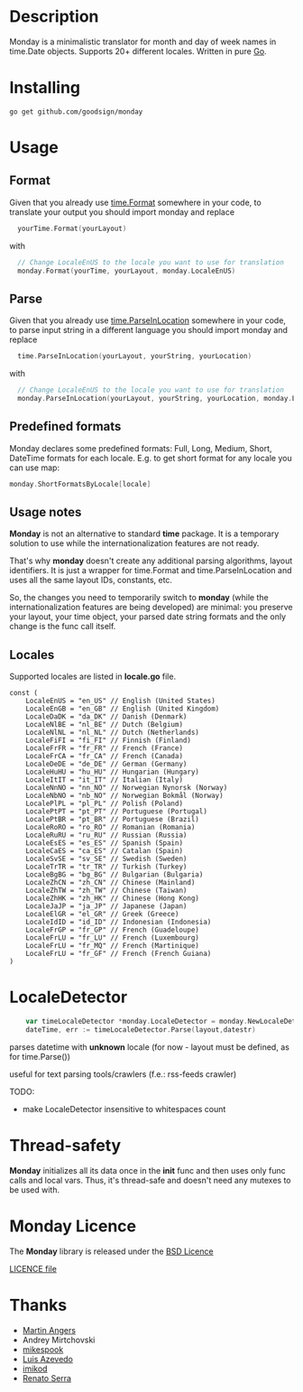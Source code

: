 Description
====

Monday is a minimalistic translator for month and day of week names in time.Date objects. Supports 20+ different locales.
Written in pure [Go](http://golang.org).

Installing
====

```
go get github.com/goodsign/monday
```

Usage
====

Format
---------------------

Given that you already use [time.Format](http://golang.org/pkg/time/#Time.Format) somewhere in your code,
to translate your output you should import monday and replace

```go
  yourTime.Format(yourLayout)
```

with

```go
  // Change LocaleEnUS to the locale you want to use for translation
  monday.Format(yourTime, yourLayout, monday.LocaleEnUS) 
```

Parse
---------------------

Given that you already use [time.ParseInLocation](http://golang.org/pkg/time/#ParseInLocation) somewhere in your code,
to parse input string in a different language you should import monday and replace

```go
  time.ParseInLocation(yourLayout, yourString, yourLocation)
```

with

```go
  // Change LocaleEnUS to the locale you want to use for translation
  monday.ParseInLocation(yourLayout, yourString, yourLocation, monday.LocaleEnUS) 
```

Predefined formats
---------------------

Monday declares some predefined formats: Full, Long, Medium, Short, DateTime formats for each locale. E.g. to get
short format for any locale you can use map:

```go
monday.ShortFormatsByLocale[locale]
```

Usage notes
-----------

**Monday** is not an alternative to standard **time** package. It is a temporary solution to use while
the internationalization features are not ready.

That's why **monday** doesn't create any additional parsing algorithms, layout identifiers. It is just
a wrapper for time.Format and time.ParseInLocation and uses all the same layout IDs, constants, etc.

So, the changes you need to temporarily switch to **monday** (while the internationalization features are being developed)
are minimal: you preserve your layout, your time object, your parsed date string formats and the only change is
the func call itself.

Locales
----

Supported locales are listed in **locale.go** file.

```
const (
    LocaleEnUS = "en_US" // English (United States)
    LocaleEnGB = "en_GB" // English (United Kingdom)
    LocaleDaDK = "da_DK" // Danish (Denmark)
    LocaleNlBE = "nl_BE" // Dutch (Belgium)
    LocaleNlNL = "nl_NL" // Dutch (Netherlands)
    LocaleFiFI = "fi_FI" // Finnish (Finland)
    LocaleFrFR = "fr_FR" // French (France)
    LocaleFrCA = "fr_CA" // French (Canada)
    LocaleDeDE = "de_DE" // German (Germany)
    LocaleHuHU = "hu_HU" // Hungarian (Hungary)
    LocaleItIT = "it_IT" // Italian (Italy)
    LocaleNnNO = "nn_NO" // Norwegian Nynorsk (Norway)
    LocaleNbNO = "nb_NO" // Norwegian Bokmål (Norway)
    LocalePlPL = "pl_PL" // Polish (Poland)
    LocalePtPT = "pt_PT" // Portuguese (Portugal)
    LocalePtBR = "pt_BR" // Portuguese (Brazil)
    LocaleRoRO = "ro_RO" // Romanian (Romania)
    LocaleRuRU = "ru_RU" // Russian (Russia)
    LocaleEsES = "es_ES" // Spanish (Spain)
    LocaleCaES = "ca_ES" // Catalan (Spain)
    LocaleSvSE = "sv_SE" // Swedish (Sweden)
    LocaleTrTR = "tr_TR" // Turkish (Turkey)
    LocaleBgBG = "bg_BG" // Bulgarian (Bulgaria)
    LocaleZhCN = "zh_CN" // Chinese (Mainland)
    LocaleZhTW = "zh_TW" // Chinese (Taiwan)
    LocaleZhHK = "zh_HK" // Chinese (Hong Kong)
    LocaleJaJP = "ja_JP" // Japanese (Japan)
    LocaleElGR = "el_GR" // Greek (Greece)
    LocaleIdID = "id_ID" // Indonesian (Indonesia)
    LocaleFrGP = "fr_GP" // French (Guadeloupe)
    LocaleFrLU = "fr_LU" // French (Luxembourg)
    LocaleFrLU = "fr_MQ" // French (Martinique)
    LocaleFrLU = "fr_GF" // French (French Guiana)
)
```

LocaleDetector
====

```go
    var timeLocaleDetector *monday.LocaleDetector = monday.NewLocaleDetector()
    dateTime, err := timeLocaleDetector.Parse(layout,datestr) 
```
parses datetime with **unknown** locale (for now - layout must be defined, as for time.Parse())

useful for text parsing tools/crawlers (f.e.: rss-feeds crawler)

TODO:
 * make LocaleDetector insensitive to whitespaces count

Thread-safety
====

**Monday** initializes all its data once in the **init** func and then uses only
func calls and local vars. Thus, it's thread-safe and doesn't need any mutexes to be 
used with.

Monday Licence
==========

The **Monday** library is released under the [BSD Licence](http://opensource.org/licenses/bsd-license.php)

[LICENCE file](https://github.com/goodsign/monday/blob/master/LICENCE)

Thanks
==========

* [Martin Angers](https://github.com/PuerkitoBio)
* Andrey Mirtchovski
* [mikespook](https://github.com/mikespook)
* [Luis Azevedo](https://github.com/braceta)
* [imikod](https://github.com/imikod)
* [Renato Serra](https://github.com/RenatoSerra22)
